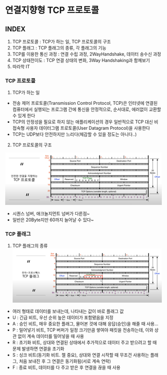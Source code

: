 # 연결지향형 TCP 프로토콜

## INDEX

1. TCP 프로토콜 : TCP가 하는 일, TCP 프로토콜의 구조
2. TCP 플래그 : TCP 플래그의 종류, 각 플래그의 기능
3. TCP를 이용한 통신 과정 : 연결 수립 과정, 2WayHandshake, 데이터 송수신 과정
4. TCP 상태전이도 : TCP 연결 상태의 변화, 3Way Handshaking과 함께보기
5. 따라학 IT


### TCP 프로토콜

1. TCP가 하는 일

- 전송 제어 프로토콜(Transmission Control Protocol, TCP)은 인터넷에 연결된 컴퓨터에서 실행되는 프로그램 간에 통신을 안정적으로, 순서대로, 에러없이 교환할 수 있게 한다
- TCP의 안정성을 필요로 하지 않는 애플리케이션의 경우 일반적으로 TCP 대신 비접속형 사용자 데이터그램 프로토콜(User Datagram Protocol)을 사용한다
- TCP는 UDP보다 안전하지만 느리다(체감할 수 있을 정도는 아니다..)

2. TCP 프로토콜의 구조

![alt text](image-4.png)

- 시퀀스 넘버, 애크놀지먼트 넘버가 다른점~
- 일반은 20Byte지만 60까지 늘어날 수 있다~


### TCP 플래그

1. TCP 플래그의 종류
![alt text](image-5.png)

- 여러 형태로 데이터를 보내는데, 나타내는 값이 바로 플래그 값
- U : 긴급 비트, 우선 순위 높은 데이터가 포함됐음을 지정
- A : 승인 비트, 매우 중요한 플래그, 물어본 것에 대해 응답(승인)을 해줄 때 사용...
- P : 밀어넣기 비트, TCP 버퍼가 일정 크기만큼 쌓여야 패킷을 전송하는데, 이와 상관 없이 계속 데이터를 밀어넣을 때 사용
- R : 초기화 비트, 상대와 연결된 상태에서 추가적으로 데이터 주고 받으려고 할 때 문제 발생하면 연결을 초기화 
- S : 싱크 비트(동기화 비트. 젤 중요), 상대와 연결 시작할 때 무조건 사용하는 플래그, 처음 보내진 후 그 연결은 동기화됨(서로 계속 연락)
- F : 종료 비트, 데이터를 다 주고 받은 후 연결을 끊을 때 사용